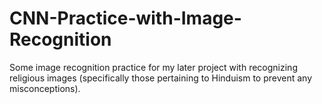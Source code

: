 # CNN-Practice-with-Image-Recognition
Some image recognition practice for my later project with recognizing religious images (specifically those pertaining to Hinduism to prevent any misconceptions).
